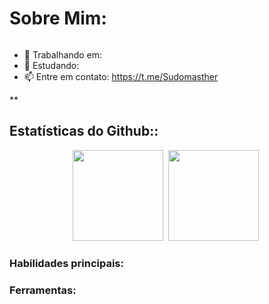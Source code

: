 <h1 align="Left">Sobre Mim: </h1>

<img>


- 🔭 Trabalhando em: 
- 🌱 Estudando: 
- 📫 Entre em contato: https://t.me/Sudomasther


**<h2 align="left">Estatísticas do Github::</h2>
<div align="center">
  <a href="https://github.com/SudoMaster7"><img height="145em" src="https://github-readme-stats.vercel.app/api?username=SudoMaster7&show_icons=true&theme=dracula&include_all_commits=true&count_private=true&hide_border=true"></a>&nbsp;
 <a href="https://github.com/SudoMaster7"><img height="145em" src="https://github-readme-stats.vercel.app/api/top-langs/?username=SudoMaster7&layout=compact&langs_count=7&theme=dracula&hide_border=true"></a>&nbsp;
</div>


<div style="display: inline_block">
  
  <h3 align="left">Habilidades principais:</h3>
  
  <h3 align="left">Ferramentas:</h3>
